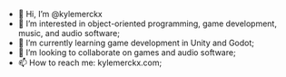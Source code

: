 - 👋 Hi, I’m @kylemerckx
- 👀 I’m interested in object-oriented programming, game development, music, and audio software;
- 🌱 I’m currently learning game development in Unity and Godot;
- 💞️ I’m looking to collaborate on games and audio software;
- 📫 How to reach me: kylemerckx.com;

<!---
kylemerckx/kylemerckx is a ✨ special ✨ repository because its `README.md` (this file) appears on your GitHub profile.
You can click the Preview link to take a look at your changes.
--->
